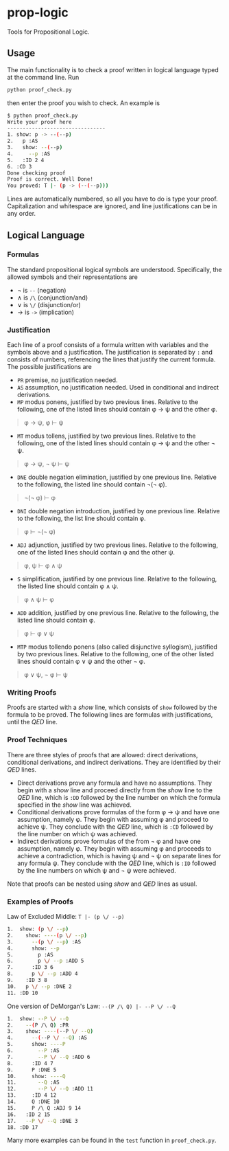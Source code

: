 # prop-logic

Tools for Propositional Logic.

## Usage

The main functionality is to check a proof written in logical language typed at the command line. Run

```bash
python proof_check.py
```

then enter the proof you wish to check. An example is

```bash
$ python proof_check.py
Write your proof here
--------------------------------
1. show: p -> --(--p)
2.   p :AS
3.   show: --(--p)
4.     --p :AS
5.   :ID 2 4
6. :CD 3
Done checking proof
Proof is correct. Well Done!
You proved: T |- (p -> (--(--p)))
```

Lines are automatically numbered, so all you have to do is type your proof. Capitalization and whitespace are ignored, and line justifications can be in any order.

## Logical Language

### Formulas

The standard propositional logical symbols are understood. Specifically, the allowed symbols and their representations are

* &not; is ```--``` (negation)
* &and; is ```/\``` (conjunction/and)
* &or; is ```\/``` (disjunction/or)
* &rarr; is ```->``` (implication)

### Justification

Each line of a proof consists of a formula written with variables and the symbols above and a justification. The justification is separated by  ```:``` and consists of numbers, referencing the lines that justify the current formula. The possible justifications are

* ```PR``` premise, no justification needed.
* ```AS``` assumption, no justification needed. Used in conditional and indirect derivations.
* ```MP``` modus ponens, justified by two previous lines. Relative to the following, one of the listed lines should contain &phi; &rarr; &psi; and the other &phi;.
> &phi; &rarr; &psi;, &phi; &vdash; &psi;
* ```MT``` modus tollens, justified by two previous lines. Relative to the following, one of the listed lines should contain &phi; &rarr; &psi; and the other &not; &psi;.
> &phi; &rarr; &psi;, &not; &psi; &vdash; &psi;
* ```DNE``` double negation elimination, justified by one previous line. Relative to the following, the listed line should contain &not;(&not; &phi;).
> &not;(&not; &phi;) &vdash; &phi;
* ```DNI``` double negation introduction, justified by one previous line. Relative to the following, the list line should contain &phi;.
> &phi; &vdash; &not;(&not; &phi;)
* ```ADJ``` adjunction, justified by two previous lines. Relative to the following, one of the listed lines should contain &phi; and the other &psi;.
> &phi;, &psi; &vdash; &phi; &and; &psi;
* ```S``` simplification, justified by one previous line. Relative to the following, the listed line should contain &phi; &and; &psi;.
> &phi; &and; &psi; &vdash; &phi;
* ```ADD``` addition, justified by one previous line. Relative to the following, the listed line should contain &phi;.
> &phi; &vdash; &phi; &or; &psi;
* ```MTP``` modus tollendo ponens (also called disjunctive syllogism), justified by two previous lines. Relative to the following, one of the other listed lines should contain &phi; &or; &psi; and the other &not; &phi;.
> &phi; &or; &psi;, &not; &phi; &vdash; &psi;

### Writing Proofs

Proofs are started with a *show* line, which consists of ```show``` followed by the formula to be proved. The following lines are formulas with justifications, until the *QED* line.

### Proof Techniques

There are three styles of proofs that are allowed: direct derivations, conditional derivations, and indirect derivations. They are identified by their *QED* lines.

* Direct derivations prove any formula and have no assumptions. They begin with a *show* line and proceed directly from the *show* line to the *QED* line, which is ```:DD``` followed by the line number on which the formula specified in the *show* line was achieved.
* Conditional derivations prove formulas of the form &phi; &rarr; &psi; and have one assumption, namely &phi;. They begin with assuming &phi; and proceed to achieve &psi;. They conclude with the *QED* line, which is ```:CD``` followed by the line number on which &psi; was achieved.
* Indirect derivations prove formulas of the from &not; &phi; and have one assumption, namely &phi;. They begin with assuming &phi; and proceeds to achieve a contradiction, which is having &psi; and &not; &psi; on separate lines for any formula &psi;. They conclude with the *QED* line, which is ```:ID``` followed by the line numbers on which &psi; and &not; &psi; were achieved.

Note that proofs can be nested using *show* and *QED* lines as usual.

### Examples of Proofs

Law of Excluded Middle: ```T |- (p \/ --p)```

```bash
1.  show: (p \/ --p)
2.    show: ----(p \/ --p)
3.      --(p \/ --p) :AS
4.      show: --p
5.        p :AS
6.        p \/ --p :ADD 5
7.      :ID 3 6
8.      p \/ --p :ADD 4
9.    :ID 3 8
10.   p \/ --p :DNE 2
11. :DD 10
```

One version of DeMorgan's Law: ```--(P /\ Q) |- --P \/ --Q```

```bash
1.  show: --P \/ --Q
2.    --(P /\ Q) :PR
3.    show: ----(--P \/ --Q)
4.      --(--P \/ --Q) :AS
5.      show: ----P
6.        --P :AS
7.        --P \/ --Q :ADD 6
8.      :ID 4 7
9.      P :DNE 5
10.     show: ----Q
11.       --Q :AS
12.       --P \/ --Q :ADD 11
13.     :ID 4 12
14.     Q :DNE 10
15.     P /\ Q :ADJ 9 14
16.   :ID 2 15
17.   --P \/ --Q :DNE 3
18. :DD 17
```

Many more examples can be found in the ```test``` function in ```proof_check.py```.
